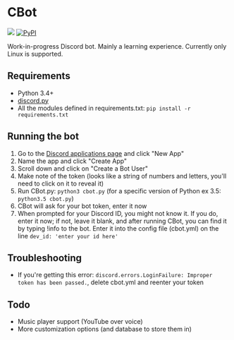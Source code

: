 # CBot

[<img src="https://img.shields.io/badge/discord-py-blue.svg">](https://github.com/Rapptz/discord.py)
[![PyPI](https://img.shields.io/pypi/pyversions/discord.py.svg)](https://pypi.python.org/pypi/discord.py/)

Work-in-progress Discord bot. Mainly a learning experience. Currently only Linux is supported.

## Requirements

* Python 3.4+
* [discord.py](https://github.com/Rapptz/discord.py)
* All the modules defined in requirements.txt: `pip install -r requirements.txt`

## Running the bot

1. Go to the [Discord applications page](https://discordapp.com/developers/applications/me) and click "New App"
2. Name the app and click "Create App"
3. Scroll down and click on "Create a Bot User"
4. Make note of the token (looks like a string of numbers and letters, you'll need to click on it to reveal it)
5. Run CBot.py: `python3 cbot.py` (for a specific version of Python ex 3.5: `python3.5 cbot.py`)
6. CBot will ask for your bot token, enter it now
7. When prompted for your Discord ID, you might not know it. If you do, enter it now; if not, leave it blank, and after running CBot, you can find it by typing !info to the bot. Enter it into the config file (cbot.yml) on the line `dev_id: 'enter your id here'`

## Troubleshooting

* If you're getting this error: `discord.errors.LoginFailure: Improper token has been passed.`, delete cbot.yml and reenter your token

## Todo
* Music player support (YouTube over voice)
* More customization options (and database to store them in)